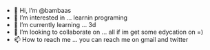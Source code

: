 - 👋 Hi, I’m @bambaas
- 👀 I’m interested in ... learnin programing   
- 🌱 I’m currently learning ... 3d   
- 💞️ I’m looking to collaborate on ... all  if im get some edycation on =) 
- 📫 How to reach me ...  you can reach me on gmail and twitter 

<!---
bambaas/bambaas is a ✨ special ✨ repository because its `README.md` (this file) appears on your GitHub profile.
You can click the Preview link to take a look at your changes.
--->
